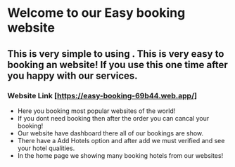 
# Welcome to our Easy booking website

## This is very simple to using . This is very easy to booking an website! If you use this one time after you happy with our services.

### Website Link [https://easy-booking-69b44.web.app/]

- Here you booking most popular websites of the world!
- If you dont need booking then after the order you can cancal   your booking!
- Our website have dashboard there all of our bookings are show.
- There have a Add Hotels option and after add we must verified and see your hotel qualities.
- In the home page we showing many booking hotels from our websites! 
